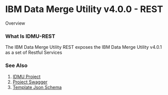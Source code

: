 # IBM Data Merge Utility v4.0.0 - REST

Overview

### What Is IDMU-REST
The IBM Data Merge Utility REST exposes the IBM Data Merge Utility v4.0.1 as a set of Restful Services

### See Also
1. [IDMU Project](https://github.com/FlatBallFlyer/IBM-Data-Merge-Utility)
1. [Project Swagger](https://github.com/FlatBallFlyer/IBM-Data-Merge-Utility-REST/blob/master/idmu-rest.yaml)
1. [Template Json Schema](https://github.com/FlatBallFlyer/IBM-Data-Merge-Utility/blob/master/WebContent/jsonSchema/schema.template.json)
  
